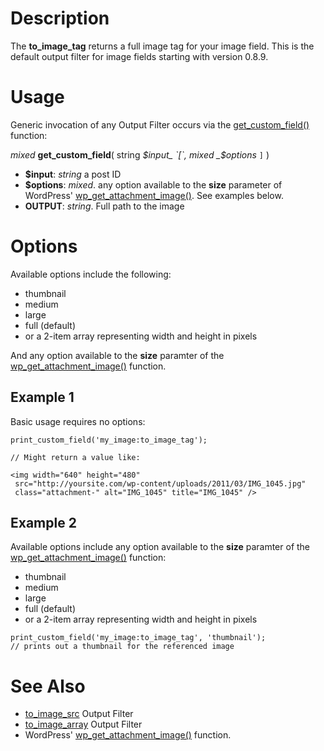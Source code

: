

# Description #

The **to\_image\_tag** returns a full image tag for your image field.  This is the default output filter for image fields starting with version 0.8.9.

# Usage #

Generic invocation of any Output Filter occurs via the [get\_custom\_field()](TemplateFunctions#get_custom_field.md) function:

_mixed_ **get\_custom\_field**( string _$input_ `[`, mixed _$options_ `]` )

  * **$input**: _string_ a post ID
  * **$options**: _mixed_. any option available to the **size** parameter of WordPress' [wp\_get\_attachment\_image()](http://codex.wordpress.org/Function_Reference/wp_get_attachment_image). See examples below.
  * **OUTPUT**: _string_. Full path to the image

# Options #

Available options include the following:

  * thumbnail
  * medium
  * large
  * full (default)
  * or a 2-item array representing width and height in pixels

And any option available to the **size** paramter of the [wp\_get\_attachment\_image()](http://codex.wordpress.org/Function_Reference/wp_get_attachment_image) function.


## Example 1 ##

Basic usage requires no options:

```
print_custom_field('my_image:to_image_tag');

// Might return a value like:

<img width="640" height="480" 
 src="http://yoursite.com/wp-content/uploads/2011/03/IMG_1045.jpg" 
 class="attachment-" alt="IMG_1045" title="IMG_1045" />
```

## Example 2 ##

Available options include any option available to the **size** paramter of the [wp\_get\_attachment\_image()](http://codex.wordpress.org/Function_Reference/wp_get_attachment_image) function:

  * thumbnail
  * medium
  * large
  * full (default)
  * or a 2-item array representing width and height in pixels

```
print_custom_field('my_image:to_image_tag', 'thumbnail');
// prints out a thumbnail for the referenced image
```

# See Also #

  * [to\_image\_src](to_image_src_OutputFilter.md) Output Filter
  * [to\_image\_array](to_image_array_OutputFilter.md) Output Filter
  * WordPress' [wp\_get\_attachment\_image()](http://codex.wordpress.org/Function_Reference/wp_get_attachment_image) function.